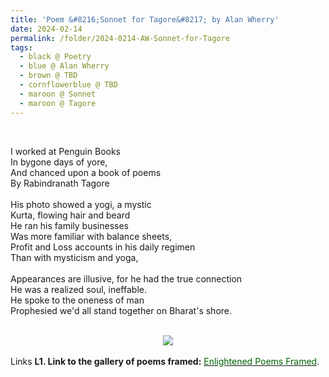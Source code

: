 ```yaml
---
title: 'Poem &#8216;Sonnet for Tagore&#8217; by Alan Wherry'
date: 2024-02-14
permalink: /folder/2024-0214-AW-Sonnet-for-Tagore
tags:
  - black @ Poetry
  - blue @ Alan Wherry
  - brown @ TBD
  - cornflowerblue @ TBD
  - maroon @ Sonnet
  - maroon @ Tagore
---
```


<br>

<p>
I worked at Penguin Books<br>
In bygone days of yore,<br>
And chanced upon a book of poems<br>
By Rabindranath Tagore<br>
<br>
His photo showed a yogi, a mystic<br>
Kurta, flowing hair and beard<br>
He ran his family businesses<br>
Was more familiar with balance sheets,<br>
Profit and Loss accounts in his daily regimen<br>
Than with mysticism and yoga,<br>
<br>
Appearances are illusive, for he had the true connection<br>
He was a realized soul, ineffable.<br>
He spoke to the oneness of man<br>
Prophesied we'd all stand together on Bharat's shore.<br>
</p>

<br>

<div style="text-align: center"><img src="https://pub-419291371d4c44a1b438e7d5a9e4e904.r2.dev/Poem_'Sonnet_For_Tagore'_by_Alan_Wherry.jpg" /></div>

<br>

<wave-list>
<list-title color="DarkSeaGreen" width="25">Links</list-title>
  <list-item color="BlanchedAlmond"  width="285"><b> L1. Link to the gallery of poems framed:</b> <a href="https://imageevent.com/sahaja/art/enlightenedpoemsframed"><font color="DarkGreen">Enlightened Poems Framed</font></a>. </list-item>
</wave-list>